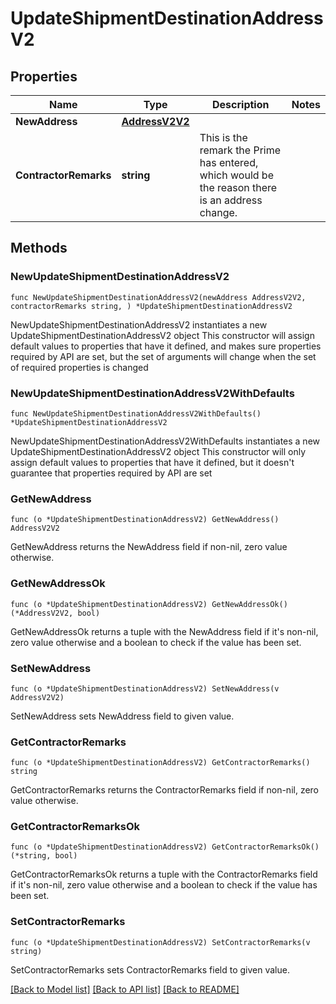# UpdateShipmentDestinationAddressV2

## Properties

Name | Type | Description | Notes
------------ | ------------- | ------------- | -------------
**NewAddress** | [**AddressV2V2**](AddressV2.md) |  | 
**ContractorRemarks** | **string** | This is the remark the Prime has entered, which would be the reason there is an address change. | 

## Methods

### NewUpdateShipmentDestinationAddressV2

`func NewUpdateShipmentDestinationAddressV2(newAddress AddressV2V2, contractorRemarks string, ) *UpdateShipmentDestinationAddressV2`

NewUpdateShipmentDestinationAddressV2 instantiates a new UpdateShipmentDestinationAddressV2 object
This constructor will assign default values to properties that have it defined,
and makes sure properties required by API are set, but the set of arguments
will change when the set of required properties is changed

### NewUpdateShipmentDestinationAddressV2WithDefaults

`func NewUpdateShipmentDestinationAddressV2WithDefaults() *UpdateShipmentDestinationAddressV2`

NewUpdateShipmentDestinationAddressV2WithDefaults instantiates a new UpdateShipmentDestinationAddressV2 object
This constructor will only assign default values to properties that have it defined,
but it doesn't guarantee that properties required by API are set

### GetNewAddress

`func (o *UpdateShipmentDestinationAddressV2) GetNewAddress() AddressV2V2`

GetNewAddress returns the NewAddress field if non-nil, zero value otherwise.

### GetNewAddressOk

`func (o *UpdateShipmentDestinationAddressV2) GetNewAddressOk() (*AddressV2V2, bool)`

GetNewAddressOk returns a tuple with the NewAddress field if it's non-nil, zero value otherwise
and a boolean to check if the value has been set.

### SetNewAddress

`func (o *UpdateShipmentDestinationAddressV2) SetNewAddress(v AddressV2V2)`

SetNewAddress sets NewAddress field to given value.


### GetContractorRemarks

`func (o *UpdateShipmentDestinationAddressV2) GetContractorRemarks() string`

GetContractorRemarks returns the ContractorRemarks field if non-nil, zero value otherwise.

### GetContractorRemarksOk

`func (o *UpdateShipmentDestinationAddressV2) GetContractorRemarksOk() (*string, bool)`

GetContractorRemarksOk returns a tuple with the ContractorRemarks field if it's non-nil, zero value otherwise
and a boolean to check if the value has been set.

### SetContractorRemarks

`func (o *UpdateShipmentDestinationAddressV2) SetContractorRemarks(v string)`

SetContractorRemarks sets ContractorRemarks field to given value.



[[Back to Model list]](../README.md#documentation-for-models) [[Back to API list]](../README.md#documentation-for-api-endpoints) [[Back to README]](../README.md)


